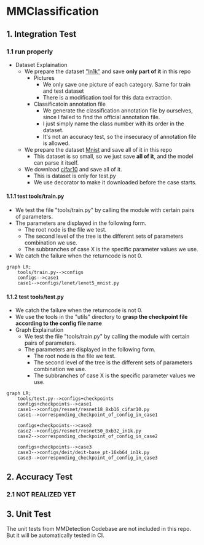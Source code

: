 # __MMClassification__

## __1. Integration Test__

### __1.1 run properly__

- Dataset Explaination
    + We prepare the dataset ["In1k"](https://www.kaggle.com/datasets/ifigotin/imagenetmini-1000) and save __only part of it__ in this repo
        - Pictures
            + We only save one picture of each category. Same for train and test dataset
            + There is a modification tool for this data extraction.
        - Classificatoin annotation file
            + We generate the classification annotation file by ourselves, since I failed to find the official annotation file. 
            + I just simply name the class number with its order in the dataset.
            + It's not an accuracy test, so the insecuracy of annotation file is allowed.
    + We prepare the dataset [Mnist](http://yann.lecun.com/exdb/mnist/) and save all of it in this repo
        - This dataset is so small, so we just save __all of it__, and the model can parse it itself.
    + We download [cifar10](https://www.cs.toronto.edu/~kriz/cifar-10-python.tar.gz) and save all of it.
        - This is dataset is only for test.py
        - We use decorator to make it downloaded before the case starts.

#### __1.1.1 test tools/train.py__

- We test the file "tools/train.py" by calling the module with certain pairs of parameters.
- The parameters are displayed in the following form. 
    + The root node is the file we test.
    + The second level of the tree is the different sets of parameters combination we use.
    + The subbranches of case X is the specific parameter values we use.
- We catch the failure when the returncode is not 0.

```mermaid
graph LR;
    tools/train.py-->configs
    configs-->case1
    case1-->configs/lenet/lenet5_mnist.py
```

#### __1.1.2 test tools/test.py__

- We catch the failure when the returncode is not 0.
- We use the tools in the "utils" directory to __grasp the checkpoint file according to the config file name__
- Graph Explaination
    - We test the file "tools/train.py" by calling the module with certain pairs of parameters.
    - The parameters are displayed in the following form.
        + The root node is the file we test.
        + The second level of the tree is the different sets of parameters combination we use.
        + The subbranches of case X is the specific parameter values we use.

```mermaid
graph LR;
    tools/test.py-->configs+checkpoints
    configs+checkpoints-->case1
    case1-->configs/resnet/resnet18_8xb16_cifar10.py
    case1-->corresponding_checkpoint_of_config_in_case1
    
    configs+checkpoints-->case2
    case2-->configs/resnet/resnet50_8xb32_in1k.py
    case2-->corresponding_checkpoint_of_config_in_case2

    configs+checkpoints-->case3
    case3-->configs/deit/deit-base_pt-16xb64_in1k.py
    case3-->corresponding_checkpoint_of_config_in_case3
```


## __2. Accuracy Test__

### 2.1 NOT REALIZED YET


## __3. Unit Test__

The unit tests from MMDetection Codebase are not included in this repo. But it will be automatically tested in CI.

